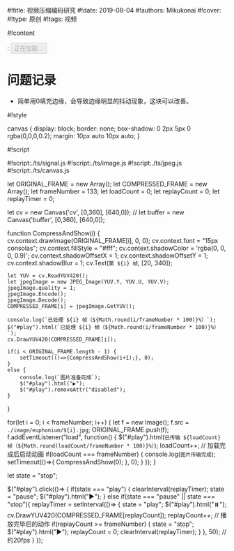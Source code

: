 
#!title:    视频压缩编码研究
#!date:     2019-08-04
#!authors:  Mikukonai
#!cover:    
#!type:     原创
#!tags:     视频

#!content

: <button id="play" class="MikumarkButton" disabled="disabled">正在加载…</button>

<canvas id="cv" style="width:640px;height:360px;" width="640" height="360"></canvas>

<!-- <canvas id="buffer" style="width:640px;height:360px;" width="640" height="360"></canvas> -->

# 问题记录

- 简单用0填充边缘，会导致边缘明显的抖动现象，这块可以改善。

#!style

canvas {
    display: block;
    border: none;
    box-shadow: 0 2px 5px 0 rgba(0,0,0,0.2);
    margin: 10px auto 10px auto;
}

#!script


#!script:./ts/signal.js
#!script:./ts/image.js
#!script:./ts/jpeg.js
#!script:./ts/canvas.js



let ORIGINAL_FRAME = new Array();
let COMPRESSED_FRAME = new Array();
let frameNumber = 133;
let loadCount = 0;
let replayCount = 0;
let replayTimer = 0;

let cv = new Canvas('cv', [0,360], [640,0]);
// let buffer = new Canvas('buffer', [0,360], [640,0]);

function CompressAndShow(i) {
    cv.context.drawImage(ORIGINAL_FRAME[i], 0, 0);
    cv.context.font = "15px consolas";
    cv.context.fillStyle = "#fff";
    cv.context.shadowColor = 'rgba(0, 0, 0, 0.9)';
    cv.context.shadowOffsetX = 1;
    cv.context.shadowOffsetY = 1;
    cv.context.shadowBlur = 1;
    cv.Text(`第 ${i} 帧`, [20, 340]);

    let YUV = cv.ReadYUV420();
    let jpegImage = new JPEG_Image(YUV.Y, YUV.U, YUV.V);
    jpegImage.quality = 1;
    jpegImage.Encode();
    jpegImage.Decode();
    COMPRESSED_FRAME[i] = jpegImage.GetYUV();

    console.log(`已处理 ${i} 帧（${Math.round(i/frameNumber * 100)}%）`);
    $("#play").html(`已处理 ${i} 帧（${Math.round(i/frameNumber * 100)}%）`);
    cv.DrawYUV420(COMPRESSED_FRAME[i]);

    if(i < ORIGINAL_FRAME.length - 1) {
        setTimeout(()=>{CompressAndShow(i+1);}, 0);
    }
    else {
        console.log(`图片准备完成`);
        $("#play").html("▶️");
        $("#play").removeAttr("disabled");
    }
}

for(let i = 0; i < frameNumber; i++) {
    let f = new Image();
    f.src = `./image/euphonium/${i}.jpg`;
    ORIGINAL_FRAME.push(f);
    f.addEventListener("load", function() {
        $("#play").html(`已传输 ${loadCount} 帧（${Math.round(loadCount/frameNumber * 100)}%）`);
        loadCount++;
        // 加载完成后启动动画
        if(loadCount === frameNumber) {
            console.log(`图片传输完成`);
            setTimeout(()=>{
                CompressAndShow(0);
            }, 0);
        }
    });
}

let state = "stop";

$("#play").click(()=> {
    if(state === "play") {
        clearInterval(replayTimer);
        state = "pause";
        $("#play").html("▶️");
    }
    else if(state === "pause" || state === "stop"){
        replayTimer = setInterval(()=> {
            state = "play";
            $("#play").html("⏸️");
            cv.DrawYUV420(COMPRESSED_FRAME[replayCount]);
            replayCount++;
            // 播放完毕后的动作
            if(replayCount >= frameNumber) {
                state = "stop";
                $("#play").html("▶️");
                replayCount = 0;
                clearInterval(replayTimer);
            }
        }, 50); // 约20fps
    }
});
